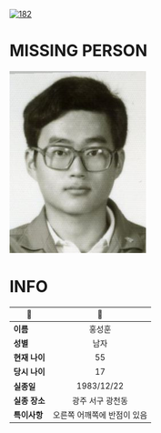 [![182](https://img.shields.io/badge/%EC%8B%A4%EC%A2%85%EC%8B%A0%EA%B3%A0%EB%8A%94%20%EA%B5%AD%EB%B2%88%EC%97%86%EC%9D%B4-182-blue)](http://safe182.go.kr/index.do)

# MISSING PERSON

<img src="./missing_person.jpg">

# INFO

|🔑|💎|
|--|:--:|
|**이름**|홍성훈|
|**성별**|남자|
|**현재 나이**|55|
|**당시 나이**|17|
|**실종일**|1983/12/22|
|**실종 장소**|광주 서구 광천동 |
|**특이사항**|오른쪽 어깨쪽에 반점이 있음|
